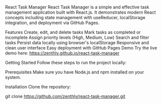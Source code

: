 React Task Manager
React Task Manager is a simple and effective task management application built with React.js. It demonstrates modern React concepts including state management with useReducer, localStorage integration, and deployment via GitHub Pages.

Features
Create, edit, and delete tasks
Mark tasks as completed or incomplete
Assign priority levels (High, Medium, Low)
Search and filter tasks
Persist data locally using browser's localStorage
Responsive and clean user interface
Easy deployment with GitHub Pages
Demo
Try the live demo here: https://zenthly.github.io/react-task-manager

Getting Started
Follow these steps to run the project locally:

Prerequisites
Make sure you have Node.js and npm installed on your system.

Installation
Clone the repository:

git clone https://github.com/zenthly/react-task-manager.git
